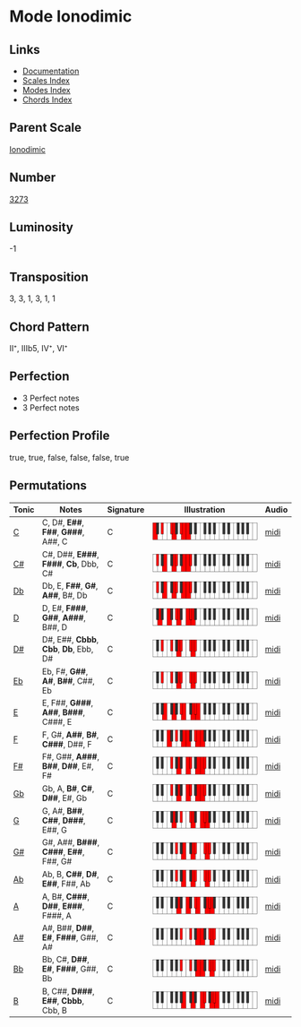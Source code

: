# Mode Ionodimic

## Links

- [Documentation](README.md)
- [Scales Index](Scales.md)
- [Modes Index](Modes.md)
- [Chords Index](Chords.md)

## Parent Scale

[Ionodimic](ScaleIonodimic.md)

## Number

[3273](https://ianring.com/musictheory/scales/3273)

## Luminosity

-1

## Transposition

3, 3, 1, 3, 1, 1

## Chord Pattern

II⁺, IIIb5, IV⁺, VI⁺

## Perfection

- 3 Perfect notes
- 3 Perfect notes

## Perfection Profile

true, true, false, false, false, true

## Permutations

| Tonic | Notes | Signature | Illustration | Audio |
|-------|-------|-----------|--------------|-------|
| [C](ModeCNaturalIonodimic.md) | C, D#, **E##**, **F##**, **G###**, A##, C | C | ![CNaturalIonodimic](ModeCNaturalIonodimic.png) | [midi](https://github.com/edipermadi/music/blob/main/docs/ModeCNaturalIonodimic.mid?raw=true) |
| [C#](ModeCSharpIonodimic.md) | C#, D##, **E###**, **F###**, **Cb**, Dbb, C# | C | ![CSharpIonodimic](ModeCSharpIonodimic.png) | [midi](https://github.com/edipermadi/music/blob/main/docs/ModeCSharpIonodimic.mid?raw=true) |
| [Db](ModeDFlatIonodimic.md) | Db, E, **F##**, **G#**, **A##**, B#, Db | C | ![DFlatIonodimic](ModeDFlatIonodimic.png) | [midi](https://github.com/edipermadi/music/blob/main/docs/ModeDFlatIonodimic.mid?raw=true) |
| [D](ModeDNaturalIonodimic.md) | D, E#, **F###**, **G##**, **A###**, B##, D | C | ![DNaturalIonodimic](ModeDNaturalIonodimic.png) | [midi](https://github.com/edipermadi/music/blob/main/docs/ModeDNaturalIonodimic.mid?raw=true) |
| [D#](ModeDSharpIonodimic.md) | D#, E##, **Cbbb**, **Cbb**, **Db**, Ebb, D# | C | ![DSharpIonodimic](ModeDSharpIonodimic.png) | [midi](https://github.com/edipermadi/music/blob/main/docs/ModeDSharpIonodimic.mid?raw=true) |
| [Eb](ModeEFlatIonodimic.md) | Eb, F#, **G##**, **A#**, **B##**, C##, Eb | C | ![EFlatIonodimic](ModeEFlatIonodimic.png) | [midi](https://github.com/edipermadi/music/blob/main/docs/ModeEFlatIonodimic.mid?raw=true) |
| [E](ModeENaturalIonodimic.md) | E, F##, **G###**, **A##**, **B###**, C###, E | C | ![ENaturalIonodimic](ModeENaturalIonodimic.png) | [midi](https://github.com/edipermadi/music/blob/main/docs/ModeENaturalIonodimic.mid?raw=true) |
| [F](ModeFNaturalIonodimic.md) | F, G#, **A##**, **B#**, **C###**, D##, F | C | ![FNaturalIonodimic](ModeFNaturalIonodimic.png) | [midi](https://github.com/edipermadi/music/blob/main/docs/ModeFNaturalIonodimic.mid?raw=true) |
| [F#](ModeFSharpIonodimic.md) | F#, G##, **A###**, **B##**, **D##**, E#, F# | C | ![FSharpIonodimic](ModeFSharpIonodimic.png) | [midi](https://github.com/edipermadi/music/blob/main/docs/ModeFSharpIonodimic.mid?raw=true) |
| [Gb](ModeGFlatIonodimic.md) | Gb, A, **B#**, **C#**, **D##**, E#, Gb | C | ![GFlatIonodimic](ModeGFlatIonodimic.png) | [midi](https://github.com/edipermadi/music/blob/main/docs/ModeGFlatIonodimic.mid?raw=true) |
| [G](ModeGNaturalIonodimic.md) | G, A#, **B##**, **C##**, **D###**, E##, G | C | ![GNaturalIonodimic](ModeGNaturalIonodimic.png) | [midi](https://github.com/edipermadi/music/blob/main/docs/ModeGNaturalIonodimic.mid?raw=true) |
| [G#](ModeGSharpIonodimic.md) | G#, A##, **B###**, **C###**, **E##**, F##, G# | C | ![GSharpIonodimic](ModeGSharpIonodimic.png) | [midi](https://github.com/edipermadi/music/blob/main/docs/ModeGSharpIonodimic.mid?raw=true) |
| [Ab](ModeAFlatIonodimic.md) | Ab, B, **C##**, **D#**, **E##**, F##, Ab | C | ![AFlatIonodimic](ModeAFlatIonodimic.png) | [midi](https://github.com/edipermadi/music/blob/main/docs/ModeAFlatIonodimic.mid?raw=true) |
| [A](ModeANaturalIonodimic.md) | A, B#, **C###**, **D##**, **E###**, F###, A | C | ![ANaturalIonodimic](ModeANaturalIonodimic.png) | [midi](https://github.com/edipermadi/music/blob/main/docs/ModeANaturalIonodimic.mid?raw=true) |
| [A#](ModeASharpIonodimic.md) | A#, B##, **D##**, **E#**, **F###**, G##, A# | C | ![ASharpIonodimic](ModeASharpIonodimic.png) | [midi](https://github.com/edipermadi/music/blob/main/docs/ModeASharpIonodimic.mid?raw=true) |
| [Bb](ModeBFlatIonodimic.md) | Bb, C#, **D##**, **E#**, **F###**, G##, Bb | C | ![BFlatIonodimic](ModeBFlatIonodimic.png) | [midi](https://github.com/edipermadi/music/blob/main/docs/ModeBFlatIonodimic.mid?raw=true) |
| [B](ModeBNaturalIonodimic.md) | B, C##, **D###**, **E##**, **Cbbb**, Cbb, B | C | ![BNaturalIonodimic](ModeBNaturalIonodimic.png) | [midi](https://github.com/edipermadi/music/blob/main/docs/ModeBNaturalIonodimic.mid?raw=true) |
